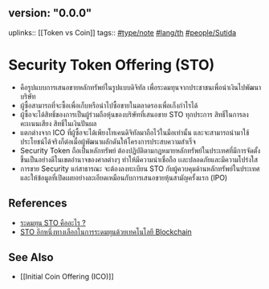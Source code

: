 ## version: "0.0.0"
uplinks:: [[Token vs Coin]]
tags:: [#type/note](app://obsidian.md/index.html#type/note) [#lang/th](app://obsidian.md/index.html#lang/th) [#people/Sutida](app://obsidian.md/index.html#people/Sutida)

# Security Token Offering (STO)
- คือรูปแบบการเสนอขายหลักทรัพย์ในรูปแบบดิจิทัล เพื่อระดมทุนจากประชาชนเพื่อนำเงินไปพัฒนาบริษัท 
- ผู้ซื้อสามารถที่จะซื้อเพื่อเก็บหรือนำไปซื้อขายในตลาดรองเพื่อเก็งกำไรได้ 
- ผู้ซื้อจะได้สิทธิ์ของการเป็นผู้ร่วมถือหุ้นของบริษัทที่เสนอขาย STO ทุกประการ สิทธิ์ในการลงคะเเนนเสียง สิทธิ์ในเงินปันผล 
- แตกต่างจาก ICO ที่ผู้ซื้อจะได้เพียงโทเคนดิจิทัลมาถือไว้ในมือเท่านั้น และจะสามารถนำมาใช้ประโยชน์ได้จริงก็ต่อเมื่อผู้พัฒนาผลักดันให้โครงการประสบความสำเร็จ
- Security Token ถือเป็นหลักทรัพย์ ต้องปฏิบัติตามกฎหมายหลักทรัพย์ในประเทศที่มีการจัดตั้งขึ้นเป็นอย่างดีในเขตอำนาจของศาลต่างๆ ทำให้มีความน่าเชื่อถือ เเละปลอดภัยและมีความโปร่งใส
- การขาย Security แก่สาธารณะ จะต้องลงทะเบียน STO  กับผู้ควบคุมด้านหลักทรัพย์ในประเทศ และให้ข้อมูลที่เปิดเผยอย่างละเอียดเหมือนกับการเสนอขายหุ้นสามัญครั้งแรก (IPO)

## References
- [ระดมทุน STO คืออะไร ?](https://medium.com/pooldax/%E0%B8%A3%E0%B8%B0%E0%B8%94%E0%B8%A1%E0%B8%97%E0%B8%B8%E0%B8%99-sto-%E0%B8%84%E0%B8%B7%E0%B8%AD%E0%B8%AD%E0%B8%B0%E0%B9%84%E0%B8%A3-d8550f86e42)
- [STO อีกหนึ่งทางเลือกในการระดมทุนด้วยเทคโนโลยี Blockchain](https://www.thaibma.or.th/EN/Investors/Individual/Blog/2019/03052019.aspx)

## See Also
- [[Initial Coin Offering (ICO)]]